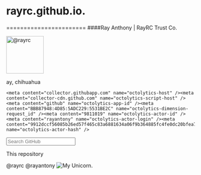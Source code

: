# rayrc.github.io.
=======================
####Ray Anthony | RayRC Trust Co.

<img alt="@rayrc" class="avatar" data-user="12002053" height="100" itemprop="image" src="https://avatars0.githubusercontent.com/u/12002053?v=3&amp;s=200" width="100">

ay, chihuahua

    <meta content="collector.githubapp.com" name="octolytics-host" /><meta content="collector-cdn.github.com" name="octolytics-script-host" /><meta content="github" name="octolytics-app-id" /><meta content="BBB87948:4D85:5ADC229:5531BE2C" name="octolytics-dimension-request_id" /><meta content="9811019" name="octolytics-actor-id" /><meta content="rayantony" name="octolytics-actor-login" /><meta content="9912dccf56085b26ed57f465c83a6881634a06f9b364885fc4fe0dc20bfea799" name="octolytics-actor-hash" />
    


      
<meta name="description" content="rayrc.github.io. - Ray Anthony ~ Profit yeah it&#39;s fairly simple.">
<meta name="go-import" content="github.com/rayrc/rayrc.github.io.git https://github.com/rayrc/rayrc.github.io.git">


<link rel="sudo-modal" href="/sessions/sudo_modal">
      <div class="site-search  js-site-search" role="search">
          <form accept-charset="UTF-8" action="/search" class="js-site-search-form" data-global-search-url="/search" data-repo-search-url="" method="get"><div style="margin:0;padding:0;display:inline"><input name="utf8" type="hidden" value="&#x2713;" /></div>


  <input type="text"
    class=""
    data-hotkey="s"
    name="q"
    placeholder="Search GitHub"
    data-global-scope-placeholder="Search GitHub"
    data-repo-scope-placeholder="Search"
    tabindex="1"
    autocapitalize="off">
  <div class="scope-badge">This repository</div>
</form>

<meta content="12002053" name="octolytics-dimension-user_id" /><meta content="rayrc" name="octolytics-dimension-user_login" /><meta content="34148880" name="octolytics-dimension-repository_id" /><meta content="rayrc/rayrc.github.io." name="octolytics-dimension-repository_nwo" /><meta content="true" name="octolytics-dimension-repository_public" /><meta content="false" name="octolytics-dimension-repository_is_fork" /><meta content="34148880" name="octolytics-dimension-repository_network_root_id" /><meta content="rayrc/rayrc.github.io." name="octolytics-dimension-repository_network_root_nwo" />
<link href="https://github.com/rayrc/rayrc.github.io./commits/master.atom" rel="alternate" title="Recent Commits to rayrc.github.io.:master" type="application/atom+xml">


@rayrc @rayantony
![My Unicorn](https://github.com/unicorn.png).
